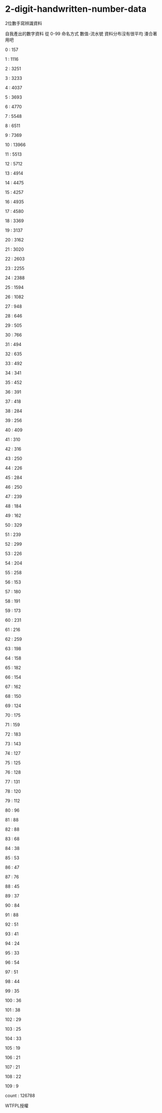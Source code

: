 # 2-digit-handwritten-number-data
2位數手寫辨識資料

自我產出的數字資料 從 0-99
命名方式 數值-流水號
資料分布沒有很平均
湊合著用吧

0 : 157

1 : 1116

2 : 3251

3 : 3233

4 : 4037

5 : 3693

6 : 4770

7 : 5548

8 : 6511

9 : 7369

10 : 13966

11 : 5513

12 : 5712

13 : 4914

14 : 4475

15 : 4257

16 : 4935

17 : 4580

18 : 3369

19 : 3137

20 : 3162

21 : 3020

22 : 2603

23 : 2255

24 : 2388

25 : 1594

26 : 1082

27 : 948

28 : 646

29 : 505

30 : 766

31 : 494

32 : 635

33 : 492

34 : 341

35 : 452

36 : 391

37 : 418

38 : 284

39 : 256

40 : 409

41 : 310

42 : 316

43 : 250

44 : 226

45 : 284

46 : 250

47 : 239

48 : 184

49 : 162

50 : 329

51 : 239

52 : 299

53 : 226

54 : 204

55 : 258

56 : 153

57 : 180

58 : 191

59 : 173

60 : 231

61 : 216

62 : 259

63 : 198

64 : 158

65 : 182

66 : 154

67 : 162

68 : 150

69 : 124

70 : 175

71 : 159

72 : 183

73 : 143

74 : 127

75 : 125

76 : 128

77 : 131

78 : 120

79 : 112

80 : 96

81 : 88

82 : 88

83 : 68

84 : 38

85 : 53

86 : 47

87 : 76

88 : 45

89 : 37

90 : 84

91 : 88

92 : 51

93 : 41

94 : 24

95 : 33

96 : 54

97 : 51

98 : 44

99 : 35

100 : 36

101 : 38

102 : 29

103 : 25

104 : 33

105 : 19

106 : 21

107 : 21

108 : 22

109 : 9

count : 126788

WTFPL授權
